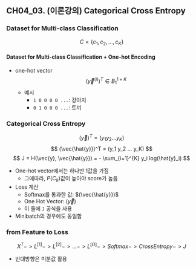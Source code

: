 ## CH04_03. (이론강의) Categorical Cross Entropy

### Dataset for Multi-class Classification
$$
C = \{ c_1, c_2, ... , c_K\}
$$

#### Dataset for Multi-class Classification + One-hot Encoding
- one-hot vector
  $$
  (\vec{y}^{(i)})^T \in B_1^{1 \times K}
  $$
  - 예시
    - `1 0 0 0 0 ...`: 강아지
    - `0 1 0 0 0 ...`: 토끼

### Categorical Cross Entropy
$$
(\vec{y})^T = (y_1 y_2 ... y_K)
$$
$$
(\vec{\hat{y}})^T = (y_1 y_2 ... y_K)
$$
$$
J = H(\vec{y}, \vec{\hat{y}}) = - \sum_{i=1}^{K} y_i log(\hat{y}_i)
$$
- One-hot vector에서는 하나만 1값을 가짐
  - 그에따라, $P(C_k)$값이 높아야 score가 높음
- Loss 계산
  - Softmax를 통과한 값: $(\vec{\hat{y}})$
  - One Hot Vector: $(\vec{y})$
  - 이 둘에 `J` 공식을 사용
- Minibatch의 경우에도 동일함

### from Feature to Loss
$$
X^T -> L^{[1]} -> L^{[2]} -> ... -> L^{[O]} -> Softmax -> Cross Entropy -> J
$$
- 반대방향은 미분값 활용
